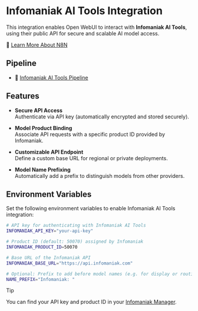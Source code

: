 # Infomaniak AI Tools Integration

This integration enables Open WebUI to interact with **Infomaniak AI Tools**, using their public API for secure and scalable AI model access.

🔗 [Learn More About N8N](https://own.dev/n8n-io)


## Pipeline

- 🧩 [Infomaniak AI Tools Pipeline](https://own.dev/github-owndev-open-webui-functions-infomaniak)


## Features

- **Secure API Access**  
  Authenticate via API key (automatically encrypted and stored securely).

- **Model Product Binding**  
  Associate API requests with a specific product ID provided by Infomaniak.

- **Customizable API Endpoint**  
  Define a custom base URL for regional or private deployments.

- **Model Name Prefixing**  
  Automatically add a prefix to distinguish models from other providers.


## Environment Variables

Set the following environment variables to enable Infomaniak AI Tools integration:

```bash
# API key for authenticating with Infomaniak AI Tools
INFOMANIAK_API_KEY="your-api-key"

# Product ID (default: 50070) assigned by Infomaniak
INFOMANIAK_PRODUCT_ID=50070

# Base URL of the Infomaniak API
INFOMANIAK_BASE_URL="https://api.infomaniak.com"

# Optional: Prefix to add before model names (e.g. for display or routing)
NAME_PREFIX="Infomaniak: "
```

> [!TIP]  
> You can find your API key and product ID in your [Infomaniak Manager](https://own.dev/manager-infomaniak-com).